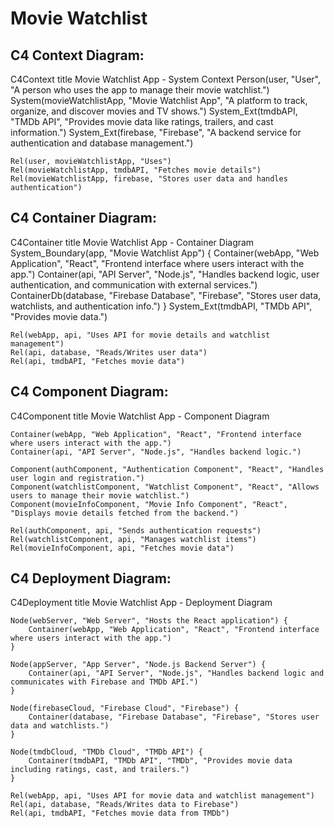<h1>Movie Watchlist</h1>


<h2>C4 Context Diagram:</h2>

C4Context
    title Movie Watchlist App - System Context
    Person(user, "User", "A person who uses the app to manage their movie watchlist.")
    System(movieWatchlistApp, "Movie Watchlist App", "A platform to track, organize, and discover movies and TV shows.")
    System_Ext(tmdbAPI, "TMDb API", "Provides movie data like ratings, trailers, and cast information.")
    System_Ext(firebase, "Firebase", "A backend service for authentication and database management.")
    
    Rel(user, movieWatchlistApp, "Uses")
    Rel(movieWatchlistApp, tmdbAPI, "Fetches movie details")
    Rel(movieWatchlistApp, firebase, "Stores user data and handles authentication")

<h2>C4 Container Diagram:</h2> 

C4Container
    title Movie Watchlist App - Container Diagram
    System_Boundary(app, "Movie Watchlist App") {
        Container(webApp, "Web Application", "React", "Frontend interface where users interact with the app.")
        Container(api, "API Server", "Node.js", "Handles backend logic, user authentication, and communication with external services.")
        ContainerDb(database, "Firebase Database", "Firebase", "Stores user data, watchlists, and authentication info.")
    }
    System_Ext(tmdbAPI, "TMDb API", "Provides movie data.")
    
    Rel(webApp, api, "Uses API for movie details and watchlist management")
    Rel(api, database, "Reads/Writes user data")
    Rel(api, tmdbAPI, "Fetches movie data")

<h2>C4 Component Diagram: </h2>

C4Component
    title Movie Watchlist App - Component Diagram
    
    Container(webApp, "Web Application", "React", "Frontend interface where users interact with the app.") 
    Container(api, "API Server", "Node.js", "Handles backend logic.") 

    Component(authComponent, "Authentication Component", "React", "Handles user login and registration.")
    Component(watchlistComponent, "Watchlist Component", "React", "Allows users to manage their movie watchlist.")
    Component(movieInfoComponent, "Movie Info Component", "React", "Displays movie details fetched from the backend.")
    
    Rel(authComponent, api, "Sends authentication requests")
    Rel(watchlistComponent, api, "Manages watchlist items")
    Rel(movieInfoComponent, api, "Fetches movie data")

<h2>C4 Deployment Diagram:</h2>

C4Deployment
    title Movie Watchlist App - Deployment Diagram
    
    Node(webServer, "Web Server", "Hosts the React application") {
        Container(webApp, "Web Application", "React", "Frontend interface where users interact with the app.")
    }
    
    Node(appServer, "App Server", "Node.js Backend Server") {
        Container(api, "API Server", "Node.js", "Handles backend logic and communicates with Firebase and TMDb API.")
    }

    Node(firebaseCloud, "Firebase Cloud", "Firebase") {
        Container(database, "Firebase Database", "Firebase", "Stores user data and watchlists.")
    }

    Node(tmdbCloud, "TMDb Cloud", "TMDb API") {
        Container(tmdbAPI, "TMDb API", "TMDb", "Provides movie data including ratings, cast, and trailers.")
    }

    Rel(webApp, api, "Uses API for movie data and watchlist management")
    Rel(api, database, "Reads/Writes data to Firebase")
    Rel(api, tmdbAPI, "Fetches movie data from TMDb")
